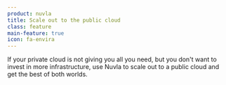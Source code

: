 ```yaml
---
product: nuvla
title: Scale out to the public cloud
class: feature
main-feature: true
icon: fa-envira
---
```


If your private cloud is not giving you all you need, but you don't want to invest in more infrastructure, use Nuvla to scale out to a public cloud and get the best of both worlds.

